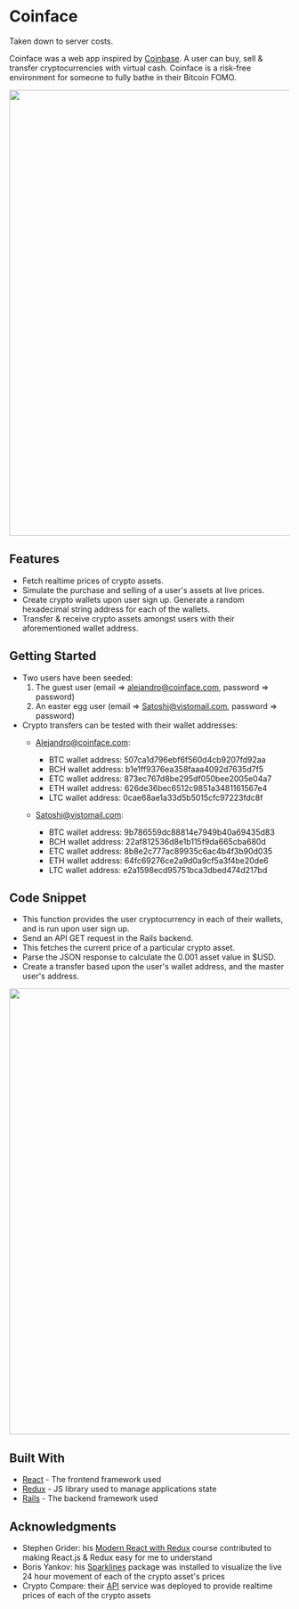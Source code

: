 # Coinface

Taken down to server costs.

Coinface was a web app inspired by [Coinbase](https://www.coinbase.com/). A user can buy, sell & transfer cryptocurrencies with virtual cash. Coinface is
a risk-free environment for someone to fully bathe in their Bitcoin FOMO.  

<p align="center"><img src="https://i.imgur.com/XrksXQl.png" width="800px" /></p>

## Features

* Fetch realtime prices of crypto assets.
* Simulate the purchase and selling of a user's assets at live prices.
* Create crypto wallets upon user sign up. Generate a random hexadecimal string address for each of the wallets.
* Transfer & receive crypto assets amongst users with their aforementioned wallet address.

## Getting Started

* Two users have been seeded:
  1. The guest user (email => alejandro@coinface.com, password => password)
  2. An easter egg user (email => Satoshi@vistomail.com, password => password)
* Crypto transfers can be tested with their wallet addresses:
  * Alejandro@coinface.com:
    * BTC wallet address: 507ca1d796ebf6f560d4cb9207fd92aa
    * BCH wallet address: b1e1ff9376ea358faaa4092d7635d7f5
    * ETC wallet address: 873ec767d8be295df050bee2005e04a7
    * ETH wallet address: 626de36bec6512c9851a3481161567e4
    * LTC wallet address: 0cae68ae1a33d5b5015cfc97223fdc8f

  * Satoshi@vistomail.com:
    * BTC wallet address: 9b786559dc88814e7949b40a69435d83
    * BCH wallet address: 22af812536d8e1b115f9da665cba680d
    * ETC wallet address: 8b8e2c777ac89935c6ac4b4f3b90d035
    * ETH wallet address: 64fc69276ce2a9d0a9cf5a3f4be20de6
    * LTC wallet address: e2a1598ecd95751bca3dbed474d217bd

## Code Snippet
* This function provides the user cryptocurrency in each of their wallets, and is run upon user sign up.
* Send an API GET request in the Rails backend.
* This fetches the current price of a particular crypto asset.
* Parse the JSON response to calculate the 0.001 asset value in $USD.
* Create a transfer based upon the user's wallet address, and the master user's address.

<p align="center"><img src="https://i.imgur.com/9uUBlSM.png" width="800px" /></p>

## Built With

* [React](https://reactjs.org/docs/getting-started.html) - The frontend framework used
* [Redux](https://redux.js.org/) - JS library used to manage applications state
* [Rails](https://guides.rubyonrails.org/) - The backend framework used

## Acknowledgments

* Stephen Grider: his [Modern React with Redux](https://www.udemy.com/react-redux/) course contributed to making React.js & Redux easy for me to understand
* Boris Yankov: his [Sparklines](https://github.com/borisyankov/react-sparklines) package was installed to visualize the live 24 hour movement of each of the crypto asset's prices
* Crypto Compare: their [API](https://www.cryptocompare.com/api/) service was deployed to provide realtime prices of each of the crypto assets
